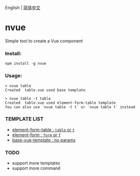 English | [简体中文](README_CN.md)

# nvue

Simple tool to create a Vue component

### Install:
```npm install -g nvue```

### Usage:
```
> nvue table
Created  table.vue used base template

> nvue table -t table
Created  table.vue used element-form-table template
You can also use `nvue table -t t` or `nvue table t` instead
```

### TEMPLATE LIST

- [element-form-table : `table` or `t`](./templates/element-form-table.vue)
- [element-form : `form` or `f`](./templates/element-form.vue)
- [base-vue-template : no params](./templates/tpl.vue)


### TODO
* support more templates
* support more command

